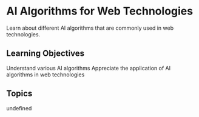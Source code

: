 # AI Algorithms for Web Technologies

Learn about different AI algorithms that are commonly used in web technologies.

## Learning Objectives
Understand various AI algorithms
Appreciate the application of AI algorithms in web technologies

## Topics
undefined